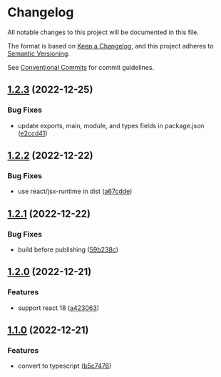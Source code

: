 # Changelog

All notable changes to this project will be documented in this file.

The format is based on [Keep a Changelog](https://keepachangelog.com/en/1.0.0/), and this project
adheres to [Semantic Versioning](https://semver.org/spec/v2.0.0.html).

See [Conventional Commits](https://conventionalcommits.org) for commit guidelines.

## [1.2.3](https://github.com/jneander/activity-routing-react/compare/v1.2.2...v1.2.3) (2022-12-25)

### Bug Fixes

- update exports, main, module, and types fields in package.json
  ([e2ccd41](https://github.com/jneander/activity-routing-react/commit/e2ccd415649ce794d27d7a3d9c92a6988e726764))

## [1.2.2](https://github.com/jneander/activity-routing-react/compare/v1.2.1...v1.2.2) (2022-12-22)

### Bug Fixes

- use react/jsx-runtime in dist
  ([a67cdde](https://github.com/jneander/activity-routing-react/commit/a67cdde76eca7f346bd9fc89f2be79b5273cc4f9))

## [1.2.1](https://github.com/jneander/activity-routing-react/compare/v1.2.0...v1.2.1) (2022-12-22)

### Bug Fixes

- build before publishing
  ([59b238c](https://github.com/jneander/activity-routing-react/commit/59b238ce55b0113a736fc956bf289cd1c2a4acd5))

## [1.2.0](https://github.com/jneander/activity-routing-react/compare/v1.1.0...v1.2.0) (2022-12-21)

### Features

- support react 18
  ([a423063](https://github.com/jneander/activity-routing-react/commit/a4230635f507092afedec204b7b1434d1092501d))

## [1.1.0](https://github.com/jneander/activity-routing-react/compare/v1.0.2...v1.1.0) (2022-12-21)

### Features

- convert to typescript
  ([b5c7476](https://github.com/jneander/activity-routing-react/commit/b5c74765e2d0049770f1508aa04353010d9462e0))
